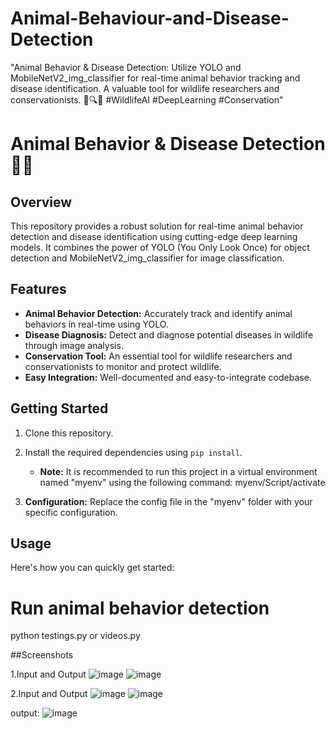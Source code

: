 # Animal-Behaviour-and-Disease-Detection
"Animal Behavior &amp; Disease Detection: Utilize YOLO and MobileNetV2_img_classifier for real-time animal behavior tracking and disease identification. A valuable tool for wildlife researchers and conservationists. 🦁🔍🦠 #WildlifeAI #DeepLearning #Conservation"

# Animal Behavior & Disease Detection 🦁🦠

## Overview

This repository provides a robust solution for real-time animal behavior detection and disease identification using cutting-edge deep learning models. It combines the power of YOLO (You Only Look Once) for object detection and MobileNetV2_img_classifier for image classification.

## Features

- **Animal Behavior Detection:** Accurately track and identify animal behaviors in real-time using YOLO.
- **Disease Diagnosis:** Detect and diagnose potential diseases in wildlife through image analysis.
- **Conservation Tool:** An essential tool for wildlife researchers and conservationists to monitor and protect wildlife.
- **Easy Integration:** Well-documented and easy-to-integrate codebase.

## Getting Started

1. Clone this repository.
2. Install the required dependencies using `pip install`.

   - **Note:** It is recommended to run this project in a virtual environment named "myenv" using the following command:
    myenv/Script/activate

3. **Configuration:** Replace the config file in the "myenv" folder with your specific configuration.

## Usage

Here's how you can quickly get started:

# Run animal behavior detection
python testings.py or videos.py

##Screenshots

1.Input and Output
![image](https://github.com/Sourabhshintre/Animal-Behaviour-and-Disease-Detection/assets/96312514/126de5d5-4240-4ac3-9899-35e393896979)
![image](https://github.com/Sourabhshintre/Animal-Behaviour-and-Disease-Detection/assets/96312514/5b1d04c5-e314-4869-b6cb-f6808d433e1b)

2.Input and Output
![image](https://github.com/Sourabhshintre/Animal-Behaviour-and-Disease-Detection/assets/96312514/c6445892-b4ae-4229-884e-314aad77e448)
![image](https://github.com/Sourabhshintre/Animal-Behaviour-and-Disease-Detection/assets/96312514/16b2e390-28c6-4e77-b64e-c7e105a361c8)

output:
![image](https://github.com/Sourabhshintre/Animal-Behaviour-and-Disease-Detection/assets/96312514/f481a88b-2d51-481d-9338-749c93b92bc5)






